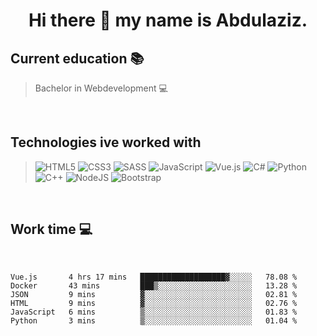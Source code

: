 <h1 style="text-align:center">Hi there 👋 my name is Abdulaziz.</h1>  

<h2>Current education 📚</h2>

> Bachelor in Webdevelopment 💻

<br/>

<h2>Technologies ive worked with</h2>

> ![HTML5](https://img.shields.io/badge/html5-%23E34F26.svg?style=for-the-badge&logo=html5&logoColor=white)
> ![CSS3](https://img.shields.io/badge/css3-%231572B6.svg?style=for-the-badge&logo=css3&logoColor=white)
> ![SASS](https://img.shields.io/badge/SASS-hotpink.svg?style=for-the-badge&logo=SASS&logoColor=white)
> ![JavaScript](https://img.shields.io/badge/javascript-%23323330.svg?style=for-the-badge&logo=javascript&logoColor=%23F7DF1E)
> ![Vue.js](https://img.shields.io/badge/vuejs-%2335495e.svg?style=for-the-badge&logo=vuedotjs&logoColor=%234FC08D)
> ![C#](https://img.shields.io/badge/c%23-%23239120.svg?style=for-the-badge&logo=c-sharp&logoColor=white)
> ![Python](https://img.shields.io/badge/python-3670A0?style=for-the-badge&logo=python&logoColor=ffdd54)
> ![C++](https://img.shields.io/badge/c++-%2300599C.svg?style=for-the-badge&logo=c%2B%2B&logoColor=white)
> ![NodeJS](https://img.shields.io/badge/node.js-6DA55F?style=for-the-badge&logo=node.js&logoColor=white)
> ![Bootstrap](https://img.shields.io/badge/bootstrap-%23563D7C.svg?style=for-the-badge&logo=bootstrap&logoColor=white)

<br/>
<h2>Work time 💻</h2>
<br/>

<!--START_SECTION:waka-->

```text
Vue.js       4 hrs 17 mins   ███████████████████▓░░░░░   78.08 %
Docker       43 mins         ███▒░░░░░░░░░░░░░░░░░░░░░   13.28 %
JSON         9 mins          ▓░░░░░░░░░░░░░░░░░░░░░░░░   02.81 %
HTML         9 mins          ▓░░░░░░░░░░░░░░░░░░░░░░░░   02.76 %
JavaScript   6 mins          ▒░░░░░░░░░░░░░░░░░░░░░░░░   01.83 %
Python       3 mins          ▒░░░░░░░░░░░░░░░░░░░░░░░░   01.04 %
```

<!--END_SECTION:waka-->
